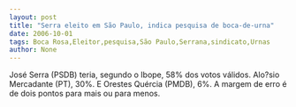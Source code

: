 ```yaml
---
layout: post
title: "Serra eleito em São Paulo, indica pesquisa de boca-de-urna"
date: 2006-10-01
tags: Boca Rosa,Eleitor,pesquisa,São Paulo,Serrana,sindicato,Urnas
author: None
---
```

José Serra (PSDB) teria, segundo o Ibope, 58% dos votos válidos. Alo?sio Mercadante (PT), 30%. E Orestes Quércia (PMDB), 6%.
A margem de erro é de dois pontos para mais ou para menos. 